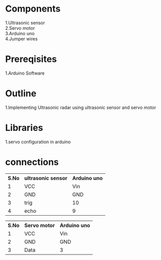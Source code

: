 # Components
1.Ultrasonic sensor<br>
2.Servo motor<br>
3.Arduino uno<br>
4.Jumper wires<br>

# Prereqisites
1.Arduino Software<br>


# Outline
1.Implementing Ultrasonic radar using ultrasonic sensor and servo motor

# Libraries
1.servo configuration in arduino<br>

# connections
<table>
  <tr>
    <th>S.No</th>
    <th>ultrasonic sensor</th>
    <th>Arduino uno</th>
  </tr>
  <tr>
    <td>1</td>
    <td>VCC</td>
    <td>Vin</td>
  </tr>
  <tr>
    <td>2</td>
    <td>GND</td>
    <td>GND</td>
  </tr>
  <tr>
    <td>3</td>
    <td>trig</td>
    <td>10</td>
  </tr>
  <tr>
    <td>4</td>
    <td>echo</td>
    <td>9</td>
  </tr>
  </table>
  
  <table>
  <tr>
    <th>S.No</th>
    <th>Servo motor</th>
    <th>Arduino uno</th>
  </tr>
  <tr>
    <td>1</td>
    <td>VCC</td>
    <td>Vin</td>
  </tr>
  <tr>
    <td>2</td>
    <td>GND</td>
    <td>GND</td>
  </tr>
  <tr>
    <td>3</td>
    <td>Data</td>
    <td>3</td>
  </tr>
  </table>
